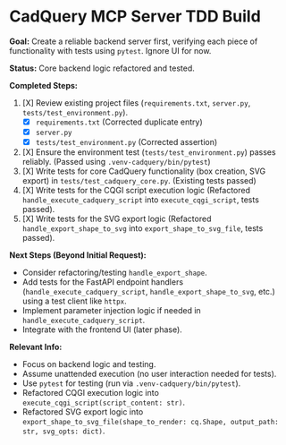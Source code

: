 # CadQuery MCP Server TDD Build

**Goal:** Create a reliable backend server first, verifying each piece of functionality with tests using `pytest`. Ignore UI for now.

**Status:** Core backend logic refactored and tested.

**Completed Steps:**
1.  [X] Review existing project files (`requirements.txt`, `server.py`, `tests/test_environment.py`).
    *   [X] `requirements.txt` (Corrected duplicate entry)
    *   [X] `server.py`
    *   [X] `tests/test_environment.py` (Corrected assertion)
2.  [X] Ensure the environment test (`tests/test_environment.py`) passes reliably. (Passed using `.venv-cadquery/bin/pytest`)
3.  [X] Write tests for core CadQuery functionality (box creation, SVG export) in `tests/test_cadquery_core.py`. (Existing tests passed)
4.  [X] Write tests for the CQGI script execution logic (Refactored `handle_execute_cadquery_script` into `execute_cqgi_script`, tests passed).
5.  [X] Write tests for the SVG export logic (Refactored `handle_export_shape_to_svg` into `export_shape_to_svg_file`, tests passed).

**Next Steps (Beyond Initial Request):**
*   Consider refactoring/testing `handle_export_shape`.
*   Add tests for the FastAPI endpoint handlers (`handle_execute_cadquery_script`, `handle_export_shape_to_svg`, etc.) using a test client like `httpx`.
*   Implement parameter injection logic if needed in `handle_execute_cadquery_script`.
*   Integrate with the frontend UI (later phase).

**Relevant Info:**
*   Focus on backend logic and testing.
*   Assume unattended execution (no user interaction needed for tests).
*   Use `pytest` for testing (run via `.venv-cadquery/bin/pytest`).
*   Refactored CQGI execution logic into `execute_cqgi_script(script_content: str)`.
*   Refactored SVG export logic into `export_shape_to_svg_file(shape_to_render: cq.Shape, output_path: str, svg_opts: dict)`.